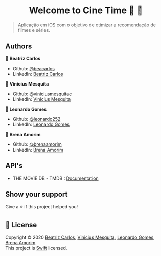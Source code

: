 
<h1 align="center">Welcome to Cine Time 🎥 👋</h1>

> Aplicação em iOS com o objetivo de otimizar a recomendação de filmes e séries.

## Authors

 👤 **Beatriz Carlos**
* Github: [@beacarlos](https://github.com/beacarlos)
* LinkedIn: [Beatriz Carlos](https://www.linkedin.com/in/beatriz-carlos-936a07192/)

 👤 **Vinicius Mesquita**
* Github: [@viniciusmesquitac](https://github.com/viniciusmesquitac)
* LinkedIn: [Vinicius Mesquita](https://www.linkedin.com/in/vinicius-m-71567a171)

 👤 **Leonardo Gomes**
* Github: [@leonardo252](https://github.com/leonardo252)
* LinkedIn: [Leonardo Gomes]()

 👤 **Brena Amorim**
* Github: [@brenaamorim](https://github.com/brenaamorim)
* LinkedIn: [Brena Amorim]()

## API's 
* THE MOVIE DB - TMDB : [Documentation](https://www.themoviedb.org/documentation/api)

## Show your support

Give a ⭐️ if this project helped you!

## 📝 License

Copyright © 2020 [Beatriz Carlos](https://github.com/beacarlos), [Vinicius Mesquita](https://github.com/viniciusmesquitac), [Leonardo Gomes](https://github.com/leonardo252), [Brena Amorim](https://github.com/brenaamorim).<br />
This project is [Swift](https://github.com/CineTimeAcademy/CineTime/blob/master/LICENSE) licensed.
